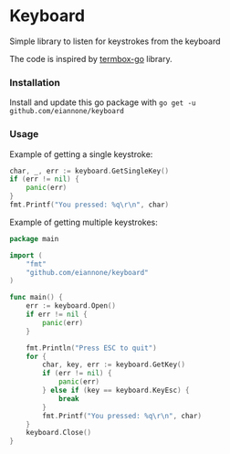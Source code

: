 # Keyboard
Simple library to listen for keystrokes from the keyboard

The code is inspired by [termbox-go](https://github.com/nsf/termbox-go) library.

### Installation
Install and update this go package with `go get -u github.com/eiannone/keyboard`

### Usage
Example of getting a single keystroke:

```go
char, _, err := keyboard.GetSingleKey()
if (err != nil) {
    panic(err)
}
fmt.Printf("You pressed: %q\r\n", char)
```

Example of getting multiple keystrokes:
```go
package main

import (
	"fmt"
	"github.com/eiannone/keyboard"
)

func main() {	
	err := keyboard.Open()
	if err != nil {
		panic(err)
	}

	fmt.Println("Press ESC to quit")
	for {
		char, key, err := keyboard.GetKey()
		if (err != nil) {
			panic(err)
		} else if (key == keyboard.KeyEsc) {
			break
		}
		fmt.Printf("You pressed: %q\r\n", char)
	}
	keyboard.Close()
}
```
